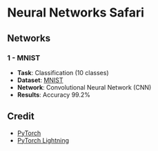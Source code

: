 # Neural Networks Safari

## Networks

### 1 - MNIST

- **Task**: Classification (10 classes)
- **Dataset**: [MNIST](http://yann.lecun.com/exdb/mnist/)
- **Network**: Convolutional Neural Network (CNN)
- **Results**: Accuracy 99.2%

## Credit

* [PyTorch](https://pytorch.org/)
* [PyTorch Lightning](https://www.pytorchlightning.ai/)